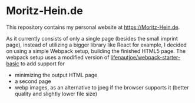 # Moritz-Hein.de

This repository contains my personal website at https://Moritz-Hein.de.

As it currently consists of only a single page (besides the small imprint page), instead of utilizing a bigger library like React for example, I decided on using a simple Webpack setup, building the finished HTML5 page.
The webpack setup uses a modified version of [lifenautjoe/webpack-starter-basic](https://github.com/lifenautjoe/webpack-starter-basic) to add support for
* minimizing the output HTML page
* a second page
* webp images, as an alternative to jpeg if the browser supports it (better quality and slightly lower file size)
